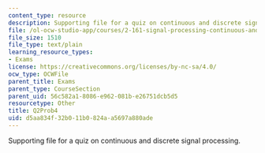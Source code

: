 ```yaml
---
content_type: resource
description: Supporting file for a quiz on continuous and discrete signal processing.
file: /ol-ocw-studio-app/courses/2-161-signal-processing-continuous-and-discrete-fall-2008/d5aa834f32b011b0824aa5697a880ade_Q2Prob4.m
file_size: 1510
file_type: text/plain
learning_resource_types:
- Exams
license: https://creativecommons.org/licenses/by-nc-sa/4.0/
ocw_type: OCWFile
parent_title: Exams
parent_type: CourseSection
parent_uid: 56c582a1-8086-e962-081b-e26751dcb5d5
resourcetype: Other
title: Q2Prob4
uid: d5aa834f-32b0-11b0-824a-a5697a880ade
---
```

Supporting file for a quiz on continuous and discrete signal processing.